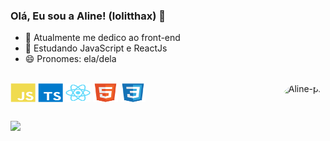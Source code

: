### Olá, Eu sou a Aline! (lolitthax) 👋

- 🔭 Atualmente me dedico ao front-end
- 🌱 Estudando JavaScript e ReactJs
- 😄 Pronomes: ela/dela

<div style="display: inline_block"><br>
  <img align="center" alt="Aline-Js" height="30" width="40" src="https://raw.githubusercontent.com/devicons/devicon/master/icons/javascript/javascript-plain.svg">
  <img align="center" alt="Aline-Ts" height="30" width="40" src="https://raw.githubusercontent.com/devicons/devicon/master/icons/typescript/typescript-plain.svg">
  <img align="center" alt="Aline-React" height="30" width="40" src="https://raw.githubusercontent.com/devicons/devicon/master/icons/react/react-original.svg">
  <img align="center" alt="Aline-HTML" height="30" width="40" src="https://raw.githubusercontent.com/devicons/devicon/master/icons/html5/html5-original.svg">
  <img align="center" alt="Aline-CSS" height="30" width="40" src="https://raw.githubusercontent.com/devicons/devicon/master/icons/css3/css3-original.svg">

  <img align="right" alt="Aline-pic" height="150" style="border-radius:50px;" src="https://cdn.picrew.me/shareImg/org/202304/1873485_uKGcviX7.png">
</div>
  
  ##
 
<div> 


  <a href="https://www.linkedin.com/in/aline-d-85b06a187/" target="_blank"><img src="https://img.shields.io/badge/-LinkedIn-%230077B5?style=for-the-badge&logo=linkedin&logoColor=white" target="_blank"></a> 
  
</div>

